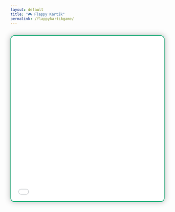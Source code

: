 ```yaml
---
layout: default
title: "🎮 Flappy Kartik"
permalink: /flappykartikgame/
---
```


<div style="display: flex; justify-content: center; margin-top: 2rem; margin-bottom: 2rem;">
  <iframe
    src="{{ '/assets/games/flappykartik/game.html' | relative_url }}"
    width="960"
    height="540"
    frameborder="0"
    allowfullscreen
    style="border: 2px solid #00a86b; border-radius: 12px; box-shadow: 0 0 20px rgba(0,0,0,0.3);">
  </iframe>
</div>
